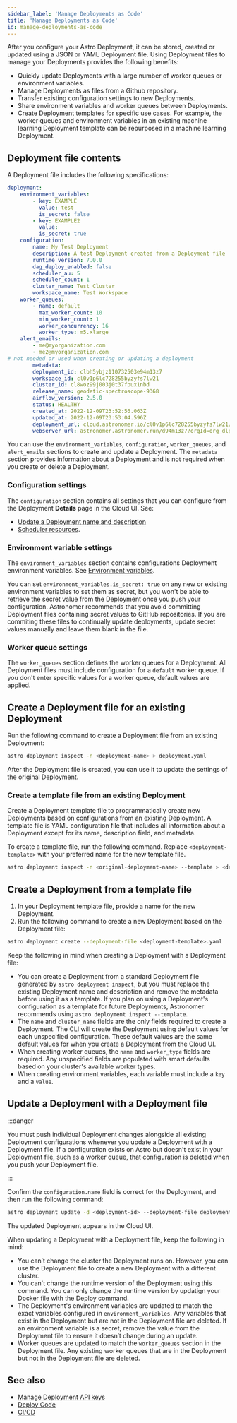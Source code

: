 ```yaml
---
sidebar_label: 'Manage Deployments as Code'
title: 'Manage Deployments as Code'
id: manage-deployments-as-code
---
```


<head>
  <meta name="description" content="Manage an Astro Deployment with JSON or YAML Deployment file. This Deployment file can be used to store, create, or update a Deployment's configuration." />
  <meta name="og:description" content="Manage an Astro Deployment with JSON or YAML Deployment file. This Deployment file can be used to store, create, or update a Deployment's configuration." />
</head>

After you configure your Astro Deployment, it can be stored, created or updated using a JSON or YAML Deployment file. Using Deployment files to manage your Deployments provides the following benefits:

- Quickly update Deployments with a large number of worker queues or environment variables.
- Manage Deployments as files from a Github repository.
- Transfer existing configuration settings to new Deployments. 
- Share environment variables and worker queues between Deployments.
- Create Deployment templates for specific use cases. For example, the worker queues and environment variables in an existing machine learning Deployment template can be repurposed in a machine learning Deployment.

## Deployment file contents

A Deployment file includes the following specifications:

```yaml
deployment:
    environment_variables:
        - key: EXAMPLE
          value: test
          is_secret: false
        - key: EXAMPLE2
          value:
          is_secret: true
    configuration:
        name: My Test Deployment
        description: A test Deployment created from a Deployment file
        runtime_version: 7.0.0
        dag_deploy_enabled: false
        scheduler_au: 5
        scheduler_count: 1
        cluster_name: Test Cluster
        workspace_name: Test Workspace
    worker_queues:
        - name: default
          max_worker_count: 10
          min_worker_count: 1
          worker_concurrency: 16
          worker_type: m5.xlarge
    alert_emails:
        - me@myorganization.com
        - me2@myorganization.com
# not needed or used when creating or updating a deployment
        metadata:
        deployment_id: clbh5ybjz110732503e94m13z7
        workspace_id: cl0v1p6lc728255byzyfs7lw21
        cluster_id: cl8woz99j003j0t37fpux1nbd
        release_name: geodetic-spectroscope-9368
        airflow_version: 2.5.0
        status: HEALTHY
        created_at: 2022-12-09T23:52:56.063Z
        updated_at: 2022-12-09T23:53:04.596Z
        deployment_url: cloud.astronomer.io/cl0v1p6lc728255byzyfs7lw21/deployments/clbh5ybjz110732503e94m13z7/analytics
        webserver_url: astronomer.astronomer.run/d94m13z7?orgId=org_dlgevirUCwI9vX10
```

You can use the `environment_variables`, `configuration`, `worker_queues`, and `alert_emails` sections to create and update a Deployment. The `metadata` section provides information about a Deployment and is not required when you create or delete a Deployment.

### Configuration settings

The `configuration` section contains all settings that you can configure from the Deployment **Details** page in the Cloud UI. See:

- [Update a Deployment name and description](configure-deployment-resources.md#update-a-deployment-name-and-description)
- [Scheduler resources](configure-deployment-resources.md#scheduler-resources).

### Environment variable settings

The `environment_variables` section contains configurations Deployment environment variables. See [Environment variables](environment-variables.md).

You can set `environment_variables.is_secret: true` on any new or existing environment variables to set them as secret, but you won't be able to retrieve the secret value from the Deployment once you push your configuration. Astronomer recommends that you avoid committing Deployment files containing secret values to GitHub repositories. If you are commiting these files to continually update deployments, update secret values manually and leave them blank in the file.

### Worker queue settings

The `worker_queues` section defines the worker queues for a Deployment. All Deployment files must include configuration for a `default` worker queue. If you don't enter specific values for a worker queue, default values are applied.

## Create a Deployment file for an existing Deployment

Run the following command to create a Deployment file from an existing Deployment:

```bash
astro deployment inspect -n <deployment-name> > deployment.yaml
```

After the Deployment file is created, you can use it to update the settings of the original Deployment.

### Create a template file from an existing Deployment

Create a Deployment template file to programmatically create new Deployments based on configurations from an existing Deployment. A template file is YAML configuration file that includes all information about a Deployment except for its name, description field, and metadata.

To create a template file, run the following command. Replace `<deployment-template>` with your preferred name for the new template file.

```bash
astro deployment inspect -n <original-deployment-name> --template > <deployment-template>.yaml
```


## Create a Deployment from a template file

1. In your Deployment template file, provide a name for the new Deployment.
2. Run the following command to create a new Deployment based on the Deployment file:

```bash
astro deployment create --deployment-file <deployment-template>.yaml
```

Keep the following in mind when creating a Deployment with a Deployment file:

- You can create a Deployment from a standard Deployment file generated by `astro deployment inspect`, but you must replace the existing Deployment name and description and remove the metadata before using it as a template. If you plan on using a Deployment's configuration as a template for future Deployments, Astronomer recommends using `astro deployment inspect --template`.
- The `name` and `cluster_name` fields are the only fields required to create a Deployment. The CLI will create the Deployment using default values for each unspecified configuration. These default values are the same default values for when you create a Deployment from the Cloud UI.
- When creating worker queues, the `name` and `worker_type` fields are required. Any unspecified fields are populated with smart defaults based on your cluster's available worker types. 
- When creating environment variables, each variable must include a `key` and a `value`.

## Update a Deployment with a Deployment file

:::danger 

You must push individual Deployment changes alongside all existing Deployment configurations whenever you update a Deployment with a Deployment file. If a configuration exists on Astro but doesn't exist in your Deployment file, such as a worker queue, that configuration is deleted when you push your Deployment file. 

:::

Confirm the `configuration.name` field is correct for the Deployment, and then run the following command:

```bash
astro deployment update -d <deployment-id> --deployment-file deployment.yaml
```

The updated Deployment appears in the Cloud UI.

When updating a Deployment with a Deployment file, keep the following in mind:

- You can’t change the cluster the Deployment runs on. However, you can use the Deployment file to create a new Deployment with a different cluster.
- You can't change the runtime version of the Deployment using this command. You can only change the runtime version by updatign your Docker file with the Deploy command.
- The Deployment's environment variables are updated to match the exact variables configured in `environment_variables`. Any variables that exist in the Deployment but are not in the Deployment file are deleted. If an environment variable is a secret, remove the value from the Deployment file to ensure it doesn’t change during an update.
- Worker queues are updated to match the `worker_queues` section in the Deployment file. Any existing worker queues that are in the Deployment but not in the Deployment file are deleted.

## See also

- [Manage Deployment API keys](api-keys.md)
- [Deploy Code](deploy-code.md)
- [CI/CD](ci-cd.md)